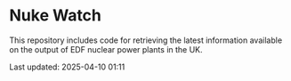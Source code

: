 # Nuke Watch

This repository includes code for retrieving the latest information available on the output of EDF nuclear power plants in the UK.

Last updated: 2025-04-10 01:11
